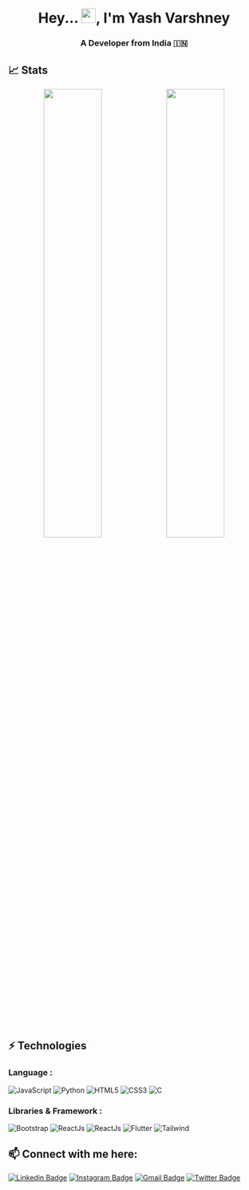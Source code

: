 <h1 align="center">Hey... <img src="https://github.com/TheDudeThatCode/TheDudeThatCode/blob/master/Assets/Hi.gif" width="29">, I'm Yash Varshney </h1>
<h3 align="center">A Developer from India 🇮🇳 </h3>

<p align="center">

<!--     <img src="https://readme-typing-svg.herokuapp.com?color=7FFF00&size=40&width=900&height=80&lines=Building-India's-Largest-Student-Community"/> -->
</p>


## 📈 Stats
<p align="center">

	
  <img width="48%" src="https://github-readme-stats.vercel.app/api?username=Yash-Var&show_icons=true&theme=tokyonight" />
  <img width="48%" src="https://github-readme-streak-stats.herokuapp.com/?user=Yash-Var&theme=tokyonight" />
</p>






## ⚡ Technologies

### Language :
![JavaScript](https://img.shields.io/badge/-JavaScript-black?style=flat-square&logo=javascript)
![Python](https://img.shields.io/badge/-Python-black?style=flat-square&logo=Python)
![HTML5](https://img.shields.io/badge/-HTML5-E34F26?style=flat-square&logo=html5&logoColor=white)
![CSS3](https://img.shields.io/badge/-CSS3-1572B6?style=flat-square&logo=css3)
![C](https://img.shields.io/badge/-C-007ACC?style=flat-square&logo=c)


### Libraries & Framework :

![Bootstrap](https://img.shields.io/badge/-Bootstrap-563D7C?style=flat-square&logo=bootstrap)
![ReactJs](https://img.shields.io/badge/-React%20-311C87?style=flat-square&logo=react)
![ReactJs](https://img.shields.io/badge/-Node%20-311C87?style=flat-square&logo=npm)
![Flutter](https://img.shields.io/badge/-flutter-007ACC?style=flat-square&logo=Flutter)
![Tailwind](https://img.shields.io/badge/-TailwindCss%20-311C87?style=flat-square&logo=tailwindcss)


<!-- ## 💰 Support
<p>
<a href='https://www.buymeacoffee.com/devanshu21p' target='_blank'><img height='36' style='border:0px;height:36px;' src='https://cdn.buymeacoffee.com/buttons/v2/default-yellow.png' border='0' alt='Support Kaiwalya on buymecoffee' /></a>
</p> -->

## 📫 Connect with me here:
 
[![Linkedin Badge](https://img.shields.io/badge/-Yash%20Varshney-blue?style=flat-square&logo=Linkedin&logoColor=white&link=https:https://www.linkedin.com/in/yash-varshney-7b81ab1b1/)](https://www.linkedin.com/in/yash-varshney-7b81ab1b1/)
[![Instagram Badge](https://img.shields.io/badge/-Yash%20Varshney-purple?style=flat-square&logo=instagram&logoColor=white&link=https:https://www.instagram.com/varshney.yash7055/)](https://www.instagram.com/varshney.yash7055/)
[![Gmail Badge](https://img.shields.io/badge/-yashvarshney7011@gmail.com-c14438?style=flat-square&logo=Gmail&logoColor=white&link=mailto:yashvarshney7011@gmail.com)](mailto:yashvarshney7011@gmail.com)
[![Twitter Badge](https://img.shields.io/badge/-Yash%20Varshney-darkred?style=flat-square&logo=twitter&logoColor=white&link=https://twitter.com/Yashvar7055)](https://twitter.com/Yashvar7055)

